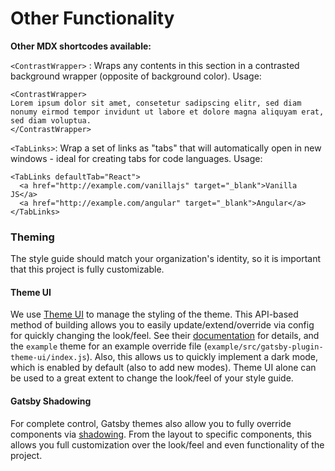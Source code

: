 # Other Functionality

**Other MDX shortcodes available:**

`<ContrastWrapper>` : Wraps any contents in this section in a contrasted background wrapper \(opposite of background color\). Usage:

```text
<ContrastWrapper>
Lorem ipsum dolor sit amet, consetetur sadipscing elitr, sed diam nonumy eirmod tempor invidunt ut labore et dolore magna aliquyam erat, sed diam voluptua.
</ContrastWrapper>
```

`<TabLinks>`: Wrap a set of links as "tabs" that will automatically open in new windows - ideal for creating tabs for code languages. Usage:

```text
<TabLinks defaultTab="React">
  <a href="http://example.com/vanillajs" target="_blank">Vanilla JS</a>
  <a href="http://example.com/angular" target="_blank">Angular</a>
</TabLinks>
```

### Theming

The style guide should match your organization's identity, so it is important that this project is fully customizable.

#### Theme UI

We use [Theme UI](https://theme-ui.com/) to manage the styling of the theme. This API-based method of building allows you to easily update/extend/override via config for quickly changing the look/feel. See their [documentation](https://theme-ui.com/getting-started) for details, and the `example` theme for an example override file \(`example/src/gatsby-plugin-theme-ui/index.js`\). Also, this allows us to quickly implement a dark mode, which is enabled by default \(also to add new modes\). Theme UI alone can be used to a great extent to change the look/feel of your style guide.

#### Gatsby Shadowing

For complete control, Gatsby themes also allow you to fully override components via [shadowing](https://www.gatsbyjs.org/docs/themes/shadowing/). From the layout to specific components, this allows you full customization over the look/feel and even functionality of the project.

